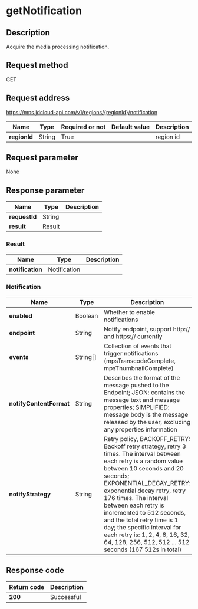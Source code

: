 # getNotification


## Description
Acquire the media processing notification.

## Request method
GET

## Request address
https://mps.jdcloud-api.com/v1/regions/{regionId}/notification

|Name|Type|Required or not|Default value|Description|
|---|---|---|---|---|
|**regionId**|String|True| |region id|

## Request parameter
None


## Response parameter
|Name|Type|Description|
|---|---|---|
|**requestId**|String| |
|**result**|Result| |


### Result
|Name|Type|Description|
|---|---|---|
|**notification**|Notification| |
### Notification
|Name|Type|Description|
|---|---|---|
|**enabled**|Boolean|Whether to enable notifications|
|**endpoint**|String|Notify endpoint, support http:// and https:// currently|
|**events**|String[]|Collection of events that trigger notifications (mpsTranscodeComplete, mpsThumbnailComplete)|
|**notifyContentFormat**|String|Describes the format of the message pushed to the Endpoint; JSON: contains the message text and message properties; SIMPLIFIED: message body is the message released by the user, excluding any properties information|
|**notifyStrategy**|String|Retry policy, BACKOFF_RETRY: Backoff retry strategy, retry 3 times. The interval between each retry is a random value between 10 seconds and 20 seconds; EXPONENTIAL_DECAY_RETRY: exponential decay retry, retry 176 times.  The interval between each retry is incremented to 512 seconds, and the total retry time is 1 day; the specific interval for each retry is: 1, 2, 4, 8, 16, 32, 64, 128, 256, 512, 512 ... 512 seconds (167 512s in total)|

## Response code
|Return code|Description|
|---|---|
|**200**|Successful|
